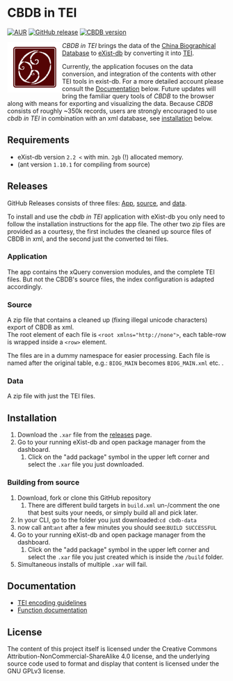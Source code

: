 # CBDB in TEI
[![AUR](https://img.shields.io/badge/license-GPLv3.0-blue.svg)](https://choosealicense.com/licenses/gpl-3.0/)
[![GitHub release](https://img.shields.io/badge/release-0.6-green.svg)](https://github.com/duncdrum/cbdb-data/releases/latest)
[![CBDB version](https://img.shields.io/badge/CBDB-20150202-red.svg)](https://hu-my.sharepoint.com/personal/hongsuwang_fas_harvard_edu/_layouts/15/guestaccess.aspx?guestaccesstoken=3E8k6iahdJx2Ew6k%2BAeKHDuP4DSSFzbpy02BbfjXhKs%3D&docid=09fda1531e3214410a18eb2aece0b003f)

<img src="icon.png" align="left" width="25%"/>

*CBDB in TEI* brings the data of the [China Biographical Database](http://projects.iq.harvard.edu/cbdb/home) 
to [eXist-db](http://exist-db.org/exist/apps/homepage/index.html) by converting it into [TEI](http://www.tei-c.org/index.xml).

Currently, the application focuses on the data conversion, and integration of the contents with other TEI tools in exist-db. 
For a more detailed account please consult the [Documentation](#documentation) below. Future updates will bring the familiar query 
tools of *CBDB* to the browser along with means for exporting and visualizing the data. 
Because *CBDB* consists of roughly ~350k records, users are strongly encouraged to use *cbdb in TEI* in combination with an xml database, see [installation](#installation) below.

## Requirements
* eXist-db version ``2.2 <`` with min. ``2gb`` (!) allocated memory.
* (ant version ``1.10.1`` for compiling from source)

## Releases
GitHub Releases consists of three files: [App](#application), [source](#source), and [data](#data).

To install and use the *cbdb in TEI* application with eXist-db you only need to follow the installation instructions for the app file. 
The other two zip files are provided as a courtesy, the first includes the cleaned up source files of CBDB in xml, and the second 
just the converted tei files. 

### Application
The app contains the xQuery conversion modules, and the complete TEI files. 
But not the CBDB's source files, the index configuration is adapted accordingly. 
   
### Source
A zip file that contains a cleaned up (fixing illegal unicode characters) export of CBDB as xml.                                    
The root element of each file is ```<root xmlns="http://none">```, each table-row is wrapped inside a ```<row>``` element. 

The files are in a dummy namespace for easier processing.
Each file is named after the original table, e.g.:
```BIOG_MAIN``` becomes ```BIOG_MAIN.xml``` etc. . 

### Data
A zip file with just the TEI files.  

## Installation
1. Download  the ``.xar`` file from the [releases](https://github.com/duncdrum/cbdb-data/releases) page. 
2.  Go to your running eXist-db and open package manager from the dashboard. 
    1. Click on the "add package" symbol in the upper left corner and select the ``.xar`` file you just downloaded. 

### Building from source
1. Download, fork or clone this GitHub repository
    1. There are different build targets in ```build.xml``` un-/comment the one that best suits your needs, or simply build all and pick later.
2. In your CLI, go to the folder you just downloaded:``cd cbdb-data``
3. now call ant:``ant`` after a few minutes you should see:``BUILD SUCCESSFUL``
4.  Go to your running eXist-db and open package manager from the dashboard. 
    1. Click on the "add package" symbol in the upper left corner and select the ``.xar`` file you just created which is inside the ``/build`` folder.
5. Simultaneous installs of multiple ```.xar``` will fail.  


## Documentation
* [TEI encoding guidelines](doc/encoding-desc.md)
* [Function documentation](doc/function-doc.md)
 
## License 
The content of this project itself is licensed under the Creative Commons Attribution-NonCommercial-ShareAlike 4.0 license, 
and the underlying source code used to format and display that content is licensed under the GNU GPLv3 license.
